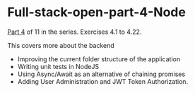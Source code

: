 # Full-stack-open-part-4-Node

[Part 4](https://fullstackopen.com/en/part4) of 11 in the series. Exercises 4.1 to 4.22.

This covers more about the backend
- Improving the current folder structure of the application
- Writing unit tests in NodeJS
- Using Async/Await as an alternative of chaining promises
- Adding User Administration and JWT Token Authorization.

